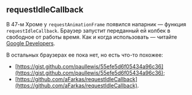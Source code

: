 ## requestIdleCallback

В 47-м Хроме у `requestAnimationFrame` появился напарник — функция `requestIdleCallback`. Браузер запустит переданный ей колбек в свободное от работы время. Как и когда использовать —  читайте [Google Developers](https://developers.google.com/web/updates/2015/08/using-requestidlecallback).

В остальных браузерах ее пока нет, но есть что-то похожее:

* [https://gist.github.com/paullewis/55efe5d6f05434a96c36](https://gist.github.com/paullewis/55efe5d6f05434a96c36);
* [https://github.com/aFarkas/requestIdleCallback](https://github.com/aFarkas/requestIdleCallback).
